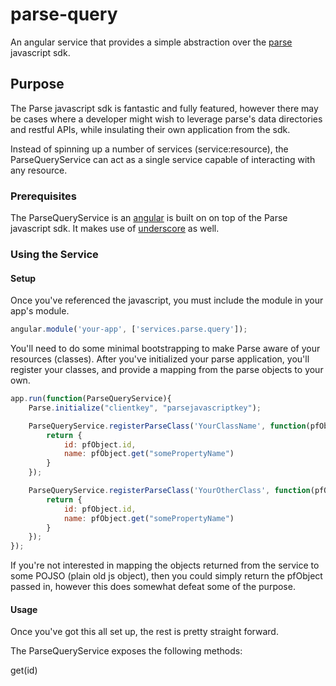 parse-query
===========

An angular service that provides a simple abstraction over the [parse](http://www.parse.com) javascript sdk.

## Purpose

The Parse javascript sdk is fantastic and fully featured, however there may be cases where a developer might wish to leverage parse's data directories and restful APIs, while insulating their own application from the sdk.

Instead of spinning up a number of services (service:resource), the ParseQueryService can act as a single service capable of interacting with any resource.

### Prerequisites

The ParseQueryService is an [angular](angularjs.org) is built on on top of the Parse javascript sdk.  It makes use of [underscore](underscorejs.org) as well.

### Using the Service

#### Setup
Once you've referenced the javascript, you must include the module in your app's module.
~~~javascript
angular.module('your-app', ['services.parse.query']);
~~~

You'll need to do some minimal bootstrapping to make Parse aware of your resources (classes).  After you've initialized your parse application, you'll register your classes, and provide a mapping from the parse objects to your own. 
~~~javascript
app.run(function(ParseQueryService){
    Parse.initialize("clientkey", "parsejavascriptkey");

    ParseQueryService.registerParseClass('YourClassName', function(pfObject){
    	return {
    		id: pfObject.id,
    		name: pfObject.get("somePropertyName")
    	}
    });

    ParseQueryService.registerParseClass('YourOtherClass', function(pfObject){
        return {
            id: pfObject.id,
            name: pfObject.get("somePropertyName")
        }
    });
});
~~~

If you're not interested in mapping the objects returned from the service to some POJSO (plain old js object), then you could simply return the pfObject passed in, however this does somewhat defeat some of the purpose.

#### Usage
Once you've got this all set up, the rest is pretty straight forward.

The ParseQueryService exposes the following methods:

get(id)

~~~javascript

~~~
